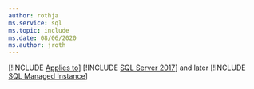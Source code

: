 ```yaml
---
author: rothja
ms.service: sql
ms.topic: include
ms.date: 08/06/2020
ms.author: jroth
---
```


[!INCLUDE [Applies to](../../includes/applies-md.md)] [!INCLUDE [SQL Server 2017](_ss2017.md)] and later [!INCLUDE [SQL Managed Instance](../../includes/applies-to-version/_asmi.md)]
